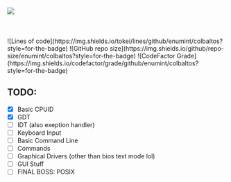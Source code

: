 # <img src="https://i.ibb.co/2P6b0Bx/logo.png">

<br>
<br>
![Lines of code](https://img.shields.io/tokei/lines/github/enumint/colbaltos?style=for-the-badge) ![GitHub repo size](https://img.shields.io/github/repo-size/enumint/colbaltos?style=for-the-badge) ![CodeFactor Grade](https://img.shields.io/codefactor/grade/github/enumint/colbaltos?style=for-the-badge) <br>


## TODO:


 - [x] Basic CPUID
 - [X] GDT
 - [ ] IDT (also exeption handler)
 - [ ] Keyboard Input
 - [ ] Basic Command Line
 - [ ] Commands
 - [ ] Graphical Drivers (other than bios text mode lol)
 - [ ] GUI Stuff
 - [ ] FINAL BOSS: POSIX
